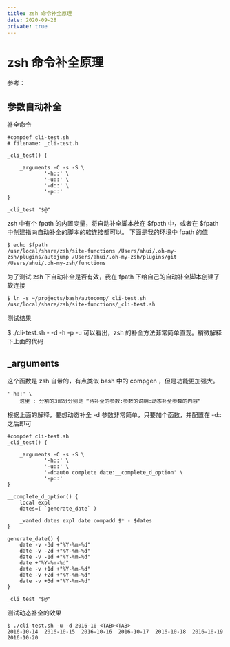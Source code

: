 ```yaml
---
title: zsh 命令补全原理
date: 2020-09-28
private: true
---
```

# zsh 命令补全原理
参考：

## 参数自动补全
补全命令

    #compdef cli-test.sh
    # filename: _cli-test.h

    _cli_test() {

        _arguments -C -s -S \
                '-h::' \
                '-u::' \
                '-d::' \
                '-p::'
    }

    _cli_test "$@"

zsh 中有个 fpath 的内置变量，将自动补全脚本放在 $fpath 中，或者在 $fpath 中创建指向自动补全的脚本的软连接都可以。 下面是我的环境中 fpath 的值

    $ echo $fpath
    /usr/local/share/zsh/site-functions /Users/ahui/.oh-my-zsh/plugins/autojump /Users/ahui/.oh-my-zsh/plugins/git /Users/ahui/.oh-my-zsh/functions 

为了测试 zsh 下自动补全是否有效，我在 fpath 下给自己的自动补全脚本创建了软连接

    $ ln -s ~/projects/bash/autocomp/_cli-test.sh /usr/local/share/zsh/site-functions/_cli-test.sh

测试结果

$ ./cli-test.sh -<TAB><TAB>
-d  -h  -p  -u
可以看出，zsh 的补全方法非常简单直观。稍微解释下上面的代码

## _arguments
这个函数是 zsh 自带的，有点类似 bash 中的 compgen ，但是功能更加强大。

    '-h::' \
        这里 : 分割的3部分分别是 “待补全的参数:参数的说明:动态补全参数的内容“

根据上面的解释，要想动态补全 -d 参数非常简单，只要加个函数，并配置在 -d:: 之后即可

    #compdef cli-test.sh
    _cli_test() {

        _arguments -C -s -S \
                '-h::' \
                '-u::' \
                '-d:auto complete date:__complete_d_option' \
                '-p::'
    }

    __complete_d_option() {
        local expl
        dates=( `generate_date` )

        _wanted dates expl date compadd $* - $dates
    }

    generate_date() {
        date -v -3d +"%Y-%m-%d"
        date -v -2d +"%Y-%m-%d"
        date -v -1d +"%Y-%m-%d"
        date +"%Y-%m-%d"
        date -v +1d +"%Y-%m-%d"
        date -v +2d +"%Y-%m-%d"
        date -v +3d +"%Y-%m-%d"
    }

    _cli_test "$@"

测试动态补全的效果

    $ ./cli-test.sh -u -d 2016-10-<TAB><TAB>
    2016-10-14  2016-10-15  2016-10-16  2016-10-17  2016-10-18  2016-10-19  2016-10-20